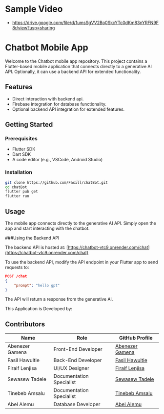 # Sample Video
 - https://drive.google.com/file/d/1umsSgVV2Bo0SkcYTc0dKm83nYRFN9F8r/view?usp=sharing
# Chatbot Mobile App

Welcome to the Chatbot mobile app repository. This project contains a Flutter-based mobile application that connects directly to a generative AI API. Optionally, it can use a backend API for extended functionality.

## Features
- Direct interaction with backend api.
- Firebase integration for database functionality.
- Optional backend API integration for extended features.

## Getting Started

### Prerequisites
- Flutter SDK
- Dart SDK
- A code editor (e.g., VSCode, Android Studio)

### Installation
```sh
git clone https://github.com/Fasill/chatBot.git
cd chatBot
flutter pub get
flutter run
```

## Usage

The mobile app connects directly to the generative AI API. Simply open the app and start interacting with the chatbot.

###Using the Backend API

The backend API is hosted at: [https://chatbot-vtc9.onrender.com/chat](https://chatbot-vtc9.onrender.com/chat)

To use the backend API, modify the API endpoint in your Flutter app to send requests to:
```json
POST /chat
{
    "prompt": "hello gpt"
}
```
The API will return a response from the generative AI.

This Application is Developed by:


## Contributors

| Name                | Role                         | GitHub Profile                              |
|---------------------|------------------------------|---------------------------------------------|
| Abenezer Gamena     | Front-End Developer          | [Abenezer Gamena](https://github.com/AbenezerGemena) |
| Fasil Hawultie      | Back-End Developer           | [Fasil Hawultie](https://github.com/Fasill) |
| Firaif Lenjisa      | UI/UX Designer               | [Firaif Lenjisa](https://github.com/Firalen) |
| Sewasew Tadele      | Documentation Specialist     | [Sewasew Tadele](https://github.com/sewasewT7) |
| Tinebeb Amsalu      | Documentation Specialist     | [Tinebeb Amsalu](https://github.com/tinaninna) |
| Abel Alemu          | Database Developer           | [Abel Alemu](https://github.com/abella88) |

